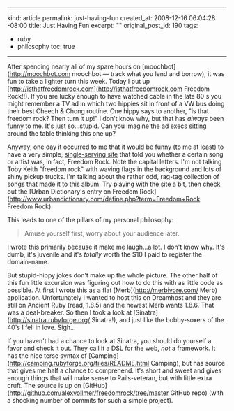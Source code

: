 ----- 
kind: article
permalink: just-having-fun
created_at: 2008-12-16 06:04:28 -08:00
title: Just Having Fun
excerpt: ""
original_post_id: 190
tags: 
- ruby
- philosophy
toc: true
-----
After spending nearly all of my spare hours on [moochbot](http://moochbot.com moochbot — track what you lend and borrow), it was fun to take a lighter turn this week. Today I put up [http://isthatfreedomrock.com](http://isthatfreedomrock.com Freedom Rock!!). If you are lucky enough to have watched cable in the late 80's you might remember a TV ad in which two hippies sit in front of a VW bus doing their best Cheech &amp; Chong routine. One hippy says to another, "is that freedom rock? Then turn it up!" I don't know why, but that has _always_ been funny to me. It's just so&#8230;stupid. Can you imagine the ad execs sitting around the table thinking this one up?

Anyway, one day it occurred to me that it would be funny (to me at least) to have a very simple, [single-serving site](http://kottke.org/08/02/single-serving-sites) that told you whether a certain song or artist was, in fact, Freedom Rock. Note the capital letters. I'm not talking Toby Keith "freedom rock" with waving flags in the background and lots of shiny pickup trucks. I'm talking about the rather odd, rag-tag collection of songs that made it to this album. Try playing with the site a bit, then check out the [Urban Dictionary's entry on Freedom Rock](http://www.urbandictionary.com/define.php?term=Freedom+Rock Freedom Rock).

This leads to one of the pillars of my personal philosophy:

> Amuse yourself first, worry about your audience later.

I wrote this primarily because it make me laugh&#8230;a lot. I don't know why. It's dumb, it's juvenile and it's _totally_ worth the $10 I paid to register the domain-name.

But stupid-hippy jokes don't make up the whole picture. The other half of this fun little excursion was figuring out how to do this with as little code as possible. At first I wrote this as a flat [Merb](http://merbivore.com/ Merb) application. Unfortunately I wanted to host this on Dreamhost and they are still on Ancient Ruby (read, 1.8.5) and the newest Merb wants 1.8.6. That was a deal-breaker. So then I took a look at [Sinatra](http://sinatra.rubyforge.org/ Sinatra!), and just like the bobby-soxers of the 40's I fell in love. Sigh&#8230;

If you haven't had a chance to look at Sinatra, you should do yourself a favor and check it out. They call it a DSL for the web, _not_ a framework. It has the nice terse syntax of [Camping](http://camping.rubyforge.org/files/README.html Camping), but has source that gives me half a chance to comprehend. It's short and sweet and gives enough things that will make sense to Rails-veteran, but with little extra cruft. The source is up on [GitHub](http://github.com/alexvollmer/freedomrock/tree/master GitHub repo) (with a shocking number of commits for such a simple project).

